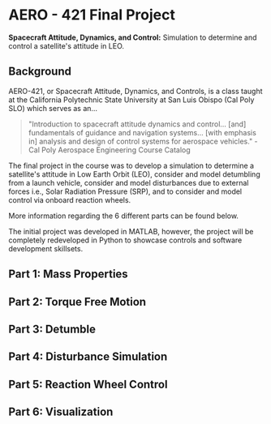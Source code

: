 # **AERO - 421 Final Project**
**Spacecraft Attitude, Dynamics, and Control:** Simulation to determine and control a satellite's attitude in LEO.

## **Background**
AERO-421, or Spacecraft Attitude, Dynamics, and Controls, is a class taught at the California Polytechnic State University at San Luis Obispo (Cal Poly SLO) which serves as an...

> "Introduction to spacecraft attitude dynamics and control... [and] fundamentals of guidance and navigation systems... [with emphasis in] analysis and design of control systems for aerospace vehicles." - Cal Poly Aerospace Engineering Course Catalog

The final project in the course was to develop a simulation to determine a satellite's attitude in Low Earth Orbit (LEO), consider and model detumbling from a launch vehicle, consider and model disturbances due to external forces i.e., Solar Radiation Pressure (SRP), and to consider and model control via onboard reaction wheels. 

More information regarding the 6 different parts can be found below.

The initial project was developed in MATLAB, however, the project will be completely redeveloped in Python to showcase controls and software development skillsets.

## **Part 1: Mass Properties**

## **Part 2: Torque Free Motion**

## **Part 3: Detumble**

## **Part 4: Disturbance Simulation**

## **Part 5: Reaction Wheel Control**

## **Part 6: Visualization**